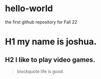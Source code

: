 # hello-world
the first github repository for Fall 22
# H1 my name is joshua. 
## H2 I like to play video games. 
> blockquote life is good.
